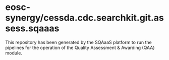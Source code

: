 # eosc-synergy/cessda.cdc.searchkit.git.assess.sqaaas
This repository has been generated by the SQAaaS platform to run the pipelines
for the operation of the
Quality Assessment & Awarding (QAA)
module.